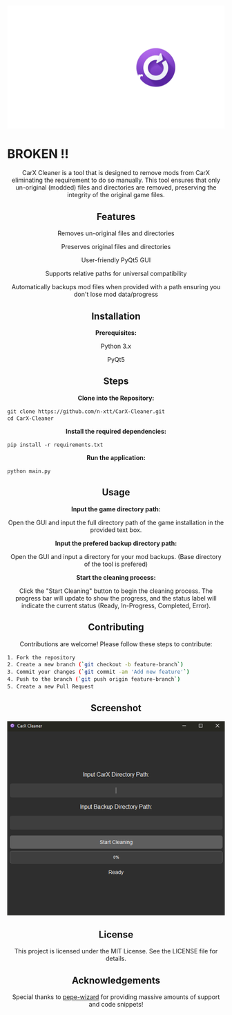 <p align="center">
  <img src="images/logo/carx_cleaner_logo.png" alt="Logo">
</p>

# BROKEN !!

<p align="center">
  CarX Cleaner is a tool that is designed to remove mods from CarX eliminating the requirement to do so manually. This tool ensures that only un-original (modded) files and directories are removed, preserving the integrity of the original game files.
</p>

<h2 align="center">Features</h2>
<p align="center">
 Removes un-original files and directories
 </p>
 <p align="center">
 Preserves original files and directories
</p>
<p align="center">
User-friendly PyQt5 GUI
</p>
<p align="center">
Supports relative paths for universal compatibility
</p>
<p align="center">
Automatically backups mod files when provided with a path ensuring you don't lose mod data/progress
</p>

<h2 align="center">Installation</h2>
<p align="center">
</p>

<p align="center">
<strong>Prerequisites:</strong>
</p>

<p align="center">
Python 3.x
</p>
<p align="center">
PyQt5
</p>

<h2 align="center">Steps</h2>
<p align="center">
</p>


<p align="center">
<strong>Clone into the Repository:</strong>
</p>

    git clone https://github.com/n-xtt/CarX-Cleaner.git
    cd CarX-Cleaner


<p align="center">
<strong>Install the required dependencies:</strong>
</p>

    pip install -r requirements.txt


<p align="center">
<strong>Run the application:</strong>
</p>

    python main.py

<h2 align="center">Usage</h2>
<p align="center">
</p>

<p align="center">
<strong>Input the game directory path:</strong>
<p align="center">
Open the GUI and input the full directory path of the game installation in the provided text box.
</p>

<p align="center">
<strong>Input the prefered backup directory path:</strong>
<p align="center">
Open the GUI and input a directory for your mod backups. (Base directory of the tool is prefered)
</p>

<p align="center">
<strong>Start the cleaning process:</strong>
<p align="center">
Click the "Start Cleaning" button to begin the cleaning process. The progress bar will update to show the progress, and the status label will indicate the current status (Ready, In-Progress, Completed, Error).
</p>

<h2 align="center">Contributing</h2>
<p align="center">
Contributions are welcome! Please follow these steps to contribute:
</p>

```sh
1. Fork the repository
2. Create a new branch (`git checkout -b feature-branch`)
3. Commit your changes (`git commit -am 'Add new feature'`)
4. Push to the branch (`git push origin feature-branch`)
5. Create a new Pull Request
```

<h2 align="center">Screenshot</h2>
<p align="center">
  <img src="images/screenshot/screenshot.PNG" alt="Logo">
</p>
</p>

<h2 align="center">License</h2>
<p align="center">
This project is licensed under the MIT License. See the LICENSE file for details.
</p>

<h2 align="center">Acknowledgements</h2>
<p align="center">
Special thanks to <a href="https://github.com/pepe-wizard">pepe-wizard</a> for providing massive amounts of support and code snippets!
</p>
